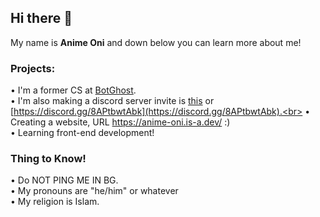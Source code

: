 ## Hi there 👋
My name is **Anime Oni** and down below you can learn more about me!
### Projects:
• I'm a former CS at [BotGhost](https://botghost.com).<br>
• I'm also making a discord server invite is [this](https://anime-oni.is-a.dev/discord) or [https://discord.gg/8APtbwtAbk](https://discord.gg/8APtbwtAbk).<br>
• Creating a website, URL https://anime-oni.is-a.dev/ :)<br>
• Learning front-end development!<br>
### Thing to Know!
• Do NOT PING ME IN BG.<br>
• My pronouns are "he/him" or whatever<br>
• My religion is Islam.
